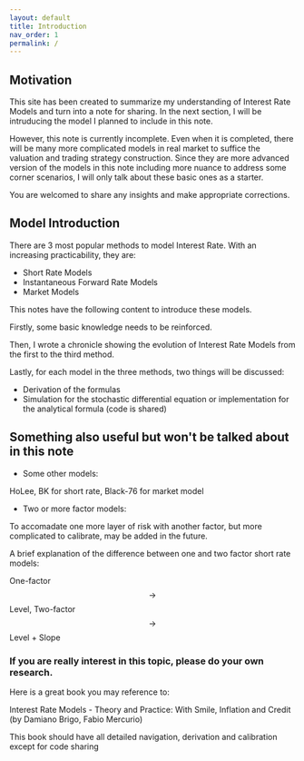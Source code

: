 ```yaml
---
layout: default
title: Introduction
nav_order: 1
permalink: /
---
```


## Motivation

This site has been created to summarize my understanding of Interest Rate Models and turn into a note for sharing. In the next section, I will be intruducing the model I planned to include in this note. 

However, this note is currently incomplete. Even when it is completed, there will be many more complicated models in real market to suffice the valuation and trading strategy construction. Since they are more advanced version of the models in this note including more nuance to address some corner scenarios, I will only talk about these basic ones as a starter. 

You are welcomed to share any insights and make appropriate corrections. 

## Model Introduction

There are 3 most popular methods to model Interest Rate. With an increasing practicability, they are: 
- Short Rate Models 
- Instantaneous Forward Rate Models 
- Market Models

This notes have the following content to introduce these models. 

Firstly, some basic knowledge needs to be reinforced. 

Then, I wrote a chronicle showing the evolution of Interest Rate Models from the first to the third method. 

Lastly, for each model in the three methods, two things will be discussed: 
- Derivation of the formulas
- Simulation for the stochastic differential equation or implementation for the analytical formula (code is shared) 

## Something also useful but won't be talked about in this note 

- Some other models: 

HoLee, BK for short rate, Black-76 for market model

- Two or more factor models: 

To accomadate one more layer of risk with another factor, but more complicated to calibrate, may be added in the future. 

A brief explanation of the difference between one and two factor short rate models: 

One-factor $$\to$$ Level, Two-factor $$\to$$ Level + Slope 

### If you are really interest in this topic, please do your own research. 

Here is a great book you may reference to: 

Interest Rate Models - Theory and Practice: With Smile, Inflation and Credit (by Damiano Brigo, Fabio Mercurio) 

This book should have all detailed navigation, derivation and calibration except for code sharing 
